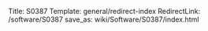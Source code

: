 Title: S0387
Template: general/redirect-index
RedirectLink: /software/S0387
save_as: wiki/Software/S0387/index.html
